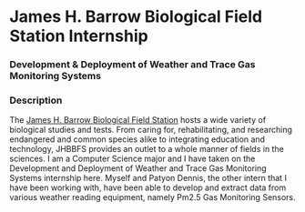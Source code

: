 # James H. Barrow Biological Field Station Internship
### Development & Deployment of Weather and Trace Gas Monitoring Systems
### Description
The [James H. Barrow Biological Field Station](https://www.hiram.edu/academics/field-stations/barrow-field-station/) hosts a wide variety of biological studies and tests. From caring for, rehabilitating, and researching endangered and common species alike to integrating education and technology, JHBBFS provides an outlet to a whole manner of fields in the sciences. I am a Computer Science major and I have taken on the Development and Deployment of Weather and Trace Gas Monitoring Systems internship here. Myself and Patyon Dennis, the other intern that I have been working with, have been able to develop and extract data from various weather reading equipment, namely Pm2.5 Gas Monitoring Sensors.


